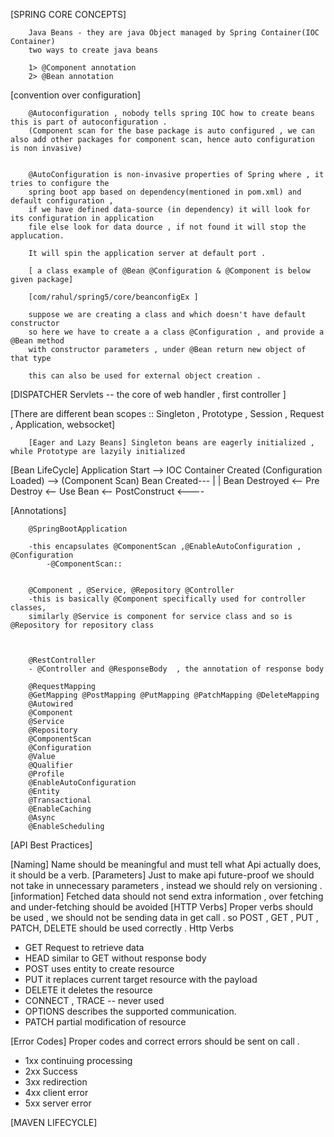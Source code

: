 [SPRING CORE CONCEPTS]

        Java Beans - they are java Object managed by Spring Container(IOC Container)
        two ways to create java beans 

        1> @Component annotation
        2> @Bean annotation 


[convention over configuration]


        @Autoconfiguration , nobody tells spring IOC how to create beans this is part of autoconfiguration .
        (Component scan for the base package is auto configured , we can also add other packages for component scan, hence auto configuration is non invasive)
        
        
        @AutoConfiguration is non-invasive properties of Spring where , it tries to configure the 
        spring boot app based on dependency(mentioned in pom.xml) and default configuration ,
        if we have defined data-source (in dependency) it will look for its configuration in application
        file else look for data dource , if not found it will stop the applucation. 

        It will spin the application server at default port . 

        [ a class example of @Bean @Configuration & @Component is below given package] 
        
        [com/rahul/spring5/core/beanconfigEx ]
        
        suppose we are creating a class and which doesn't have default constructor 
        so here we have to create a a class @Configuration , and provide a @Bean method 
        with constructor parameters , under @Bean return new object of that type
        
        this can also be used for external object creation . 

[DISPATCHER Servlets -- the core of web handler , first controller ]

[There are different bean scopes :: Singleton , Prototype , Session , Request , Application, websocket]

        [Eager and Lazy Beans] Singleton beans are eagerly initialized , while Prototype are lazyily initialized 
[Bean LifeCycle]
        Application Start --> IOC Container Created (Configuration Loaded) --> (Component Scan) Bean Created---
                                                                                                                |
                                                                                                                |
                                    Bean Destroyed <-- Pre Destroy <-- Use Bean <--   PostConstruct       <----







[Annotations]

        @SpringBootApplication

        -this encapsulates @ComponentScan ,@EnableAutoConfiguration ,  @Configuration
            -@ComponentScan::

        
        @Component , @Service, @Repository @Controller
        -this is basically @Component specifically used for controller classes, 
        similarly @Service is component for service class and so is @Repository for repository class
        
        
        
        @RestController
        - @Controller and @ResponseBody  , the annotation of response body 

        @RequestMapping
        @GetMapping @PostMapping @PutMapping @PatchMapping @DeleteMapping
        @Autowired
        @Component
        @Service
        @Repository
        @ComponentScan
        @Configuration
        @Value
        @Qualifier
        @Profile
        @EnableAutoConfiguration
        @Entity
        @Transactional
        @EnableCaching
        @Async
        @EnableScheduling


[API Best Practices]

[Naming]
Name should be meaningful and must tell what Api actually does, it should be a verb.
[Parameters]
Just to make api future-proof we should not take in unnecessary parameters , instead
we should rely  on versioning . 
[information]
Fetched data should not send extra information , over fetching and under-fetching should be avoided 
[HTTP Verbs]
Proper verbs should be used , we should not be sending data in get call . 
so POST , GET , PUT , PATCH, DELETE should be used correctly . 
Http Verbs 
- GET Request to retrieve data 
- HEAD similar to GET without response body 
- POST uses entity to create resource 
- PUT it replaces current target resource with the payload 
- DELETE it deletes the resource 
- CONNECT , TRACE  -- never used 
- OPTIONS describes the supported communication. 
- PATCH partial modification of resource 

[Error Codes]
Proper codes and correct errors should be sent on call . 
- 1xx continuing processing 
- 2xx Success
- 3xx redirection
- 4xx client error
- 5xx server error

[MAVEN LIFECYCLE]
